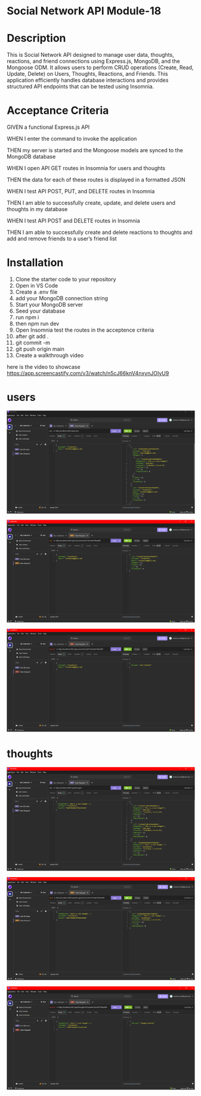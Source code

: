 # Social Network API  Module-18


# Description

This is Social Network API designed to manage user data, thoughts, reactions, and friend connections using Express.js, MongoDB, and the Mongoose ODM. It allows users to perform CRUD operations (Create, Read, Update, Delete) on Users, Thoughts, Reactions, and Friends. This application efficiently handles database interactions and provides structured API endpoints that can be tested using Insomnia.


# Acceptance Criteria

GIVEN a functional Express.js API

WHEN I enter the command to invoke the application

THEN my server is started and the Mongoose models are synced to the MongoDB database

WHEN I open API GET routes in Insomnia for users and thoughts

THEN the data for each of these routes is displayed in a formatted JSON

WHEN I test API POST, PUT, and DELETE routes in Insomnia

THEN I am able to successfully create, update, and delete users and thoughts in my database

WHEN I test API POST and DELETE routes in Insomnia

THEN I am able to successfully create and delete reactions to thoughts and add and remove friends to a user’s friend list




# Installation

1. Clone the starter code to your repository
2. Open in VS Code
3. Create a .env file 
4. add your MongoDB connection string 
5. Start your MongoDB server 
6. Seed your database 
7. run npm i
8. then npm run dev
9. Open Insomnia test the routes in the acceptence criteria 
10. after git add .
11. git commit -m 
12. git push origin main
13. Create a walkthrough video 


here is the video to showcase
https://app.screencastify.com/v3/watch/n5cJ66knV4nxynJOIyU9 


# users

![alt text](photos/image1.png)

![alt text](photos/image2.png)

![alt text](photos/image3.png)


# thoughts

![alt text](photos/image4.png)

![alt text](photos/image5.png)

![alt text](photos/image6.png)
